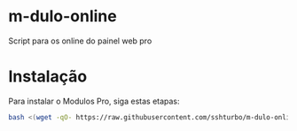 # m-dulo-online
Script para os online do painel web pro 

# Instalação
Para instalar o Modulos Pro, siga estas etapas:

```bash
bash <(wget -qO- https://raw.githubusercontent.com/sshturbo/m-dulo-online/main/install.sh) https://seu domínio.com/online.php
```
